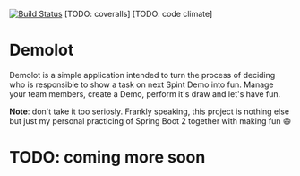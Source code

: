[![Build Status](https://travis-ci.org/kulinskyvs/demolot.svg?branch=master)](https://travis-ci.org/kulinskyvs/demolot.svg)
[TODO: coveralls]
[TODO: code climate]

# Demolot

Demolot is a simple application intended to turn the process of deciding who is responsible to show a task on 
next Spint Demo into fun. Manage your team members, create a Demo, perform it's draw and let's have fun.

**Note**: don't take it too seriosly. 
Frankly speaking, this project is nothing else but just my personal practicing of Spring Boot 2 together with making fun :smile:


# TODO: coming more soon

